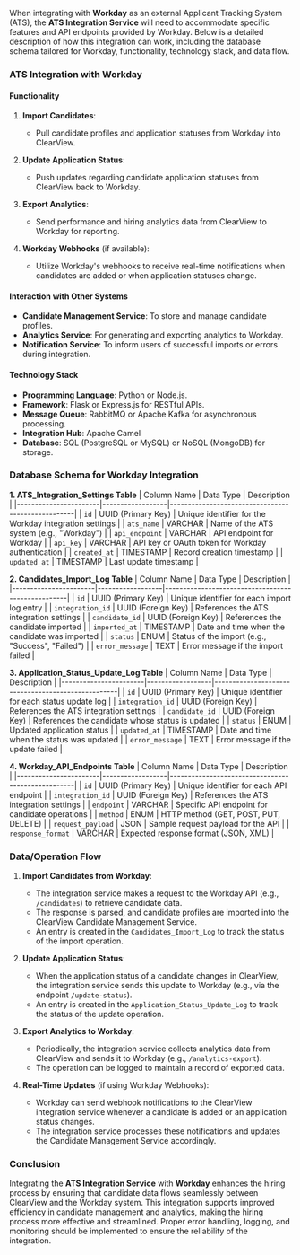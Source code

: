 When integrating with **Workday** as an external Applicant Tracking System (ATS), the **ATS Integration Service** will need to accommodate specific features and API endpoints provided by Workday. Below is a detailed description of how this integration can work, including the database schema tailored for Workday, functionality, technology stack, and data flow.

### ATS Integration with Workday

#### Functionality
1. **Import Candidates**:
   - Pull candidate profiles and application statuses from Workday into ClearView.
   
2. **Update Application Status**:
   - Push updates regarding candidate application statuses from ClearView back to Workday.
   
3. **Export Analytics**:
   - Send performance and hiring analytics data from ClearView to Workday for reporting.

4. **Workday Webhooks** (if available):
   - Utilize Workday's webhooks to receive real-time notifications when candidates are added or when application statuses change.

#### Interaction with Other Systems
- **Candidate Management Service**: To store and manage candidate profiles.
- **Analytics Service**: For generating and exporting analytics to Workday.
- **Notification Service**: To inform users of successful imports or errors during integration.

#### Technology Stack
- **Programming Language**: Python or Node.js.
- **Framework**: Flask or Express.js for RESTful APIs.
- **Message Queue**: RabbitMQ or Apache Kafka for asynchronous processing.
- **Integration Hub**: Apache Camel
- **Database**: SQL (PostgreSQL or MySQL) or NoSQL (MongoDB) for storage.

### Database Schema for Workday Integration

**1. ATS_Integration_Settings Table**
| Column Name           | Data Type        | Description                                       |
|-----------------------|------------------|---------------------------------------------------|
| `id`                  | UUID (Primary Key) | Unique identifier for the Workday integration settings |
| `ats_name`            | VARCHAR           | Name of the ATS system (e.g., "Workday")          |
| `api_endpoint`        | VARCHAR           | API endpoint for Workday                           |
| `api_key`             | VARCHAR           | API key or OAuth token for Workday authentication   |
| `created_at`          | TIMESTAMP         | Record creation timestamp                          |
| `updated_at`          | TIMESTAMP         | Last update timestamp                              |

**2. Candidates_Import_Log Table**
| Column Name           | Data Type        | Description                                       |
|-----------------------|------------------|---------------------------------------------------|
| `id`                  | UUID (Primary Key) | Unique identifier for each import log entry       |
| `integration_id`      | UUID (Foreign Key) | References the ATS integration settings            |
| `candidate_id`        | UUID (Foreign Key) | References the candidate imported                  |
| `imported_at`         | TIMESTAMP         | Date and time when the candidate was imported     |
| `status`              | ENUM              | Status of the import (e.g., "Success", "Failed") |
| `error_message`       | TEXT              | Error message if the import failed                 |

**3. Application_Status_Update_Log Table**
| Column Name           | Data Type        | Description                                       |
|-----------------------|------------------|---------------------------------------------------|
| `id`                  | UUID (Primary Key) | Unique identifier for each status update log      |
| `integration_id`      | UUID (Foreign Key) | References the ATS integration settings            |
| `candidate_id`        | UUID (Foreign Key) | References the candidate whose status is updated   |
| `status`              | ENUM              | Updated application status                         |
| `updated_at`          | TIMESTAMP         | Date and time when the status was updated         |
| `error_message`       | TEXT              | Error message if the update failed                 |

**4. Workday_API_Endpoints Table**
| Column Name           | Data Type        | Description                                       |
|-----------------------|------------------|---------------------------------------------------|
| `id`                  | UUID (Primary Key) | Unique identifier for each API endpoint           |
| `integration_id`      | UUID (Foreign Key) | References the ATS integration settings            |
| `endpoint`            | VARCHAR           | Specific API endpoint for candidate operations     |
| `method`              | ENUM              | HTTP method (GET, POST, PUT, DELETE)              |
| `request_payload`     | JSON              | Sample request payload for the API                 |
| `response_format`     | VARCHAR           | Expected response format (JSON, XML)               |

### Data/Operation Flow

1. **Import Candidates from Workday**:
   - The integration service makes a request to the Workday API (e.g., `/candidates`) to retrieve candidate data.
   - The response is parsed, and candidate profiles are imported into the ClearView Candidate Management Service.
   - An entry is created in the `Candidates_Import_Log` to track the status of the import operation.

2. **Update Application Status**:
   - When the application status of a candidate changes in ClearView, the integration service sends this update to Workday (e.g., via the endpoint `/update-status`).
   - An entry is created in the `Application_Status_Update_Log` to track the status of the update operation.

3. **Export Analytics to Workday**:
   - Periodically, the integration service collects analytics data from ClearView and sends it to Workday (e.g., `/analytics-export`).
   - The operation can be logged to maintain a record of exported data.

4. **Real-Time Updates** (if using Workday Webhooks):
   - Workday can send webhook notifications to the ClearView integration service whenever a candidate is added or an application status changes.
   - The integration service processes these notifications and updates the Candidate Management Service accordingly.

### Conclusion

Integrating the **ATS Integration Service** with **Workday** enhances the hiring process by ensuring that candidate data flows seamlessly between ClearView and the Workday system. This integration supports improved efficiency in candidate management and analytics, making the hiring process more effective and streamlined. Proper error handling, logging, and monitoring should be implemented to ensure the reliability of the integration.
